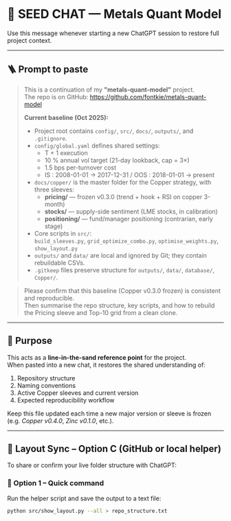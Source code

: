 # 🧭 SEED CHAT — Metals Quant Model

Use this message whenever starting a new ChatGPT session to restore full project context.

---

## 🪜 Prompt to paste

> This is a continuation of my **"metals-quant-model"** project.  
> The repo is on GitHub: https://github.com/fontkie/metals-quant-model  
> 
> **Current baseline (Oct 2025):**
> - Project root contains `config/`, `src/`, `docs/`, `outputs/`, and `.gitignore`.
> - `config/global.yaml` defines shared settings:
>   - T + 1 execution  
>   - 10 % annual vol target (21-day lookback, cap = 3×)  
>   - 1.5 bps per-turnover cost  
>   - IS : 2008-01-01 → 2017-12-31 / OOS : 2018-01-01 → present
> - `docs/copper/` is the master folder for the Copper strategy, with three sleeves:
>   - **pricing/** — frozen v0.3.0 (trend + hook + RSI on copper 3-month)  
>   - **stocks/** — supply-side sentiment (LME stocks, in calibration)  
>   - **positioning/** — fund/manager positioning (contrarian, early stage)
> - Core scripts in `src/`:  
>   `build_sleeves.py`, `grid_optimize_combo.py`, `optimise_weights.py`, `show_layout.py`
> - `outputs/` and `data/` are local and ignored by Git; they contain rebuildable CSVs.
> - `.gitkeep` files preserve structure for `outputs/`, `data/`, `database/`, `Copper/`.

> Please confirm that this baseline (Copper v0.3.0 frozen) is consistent and reproducible.  
> Then summarise the repo structure, key scripts, and how to rebuild the Pricing sleeve and Top-10 grid from a clean clone.

---

## 🧱 Purpose

This acts as a **line-in-the-sand reference point** for the project.  
When pasted into a new chat, it restores the shared understanding of:

1. Repository structure  
2. Naming conventions  
3. Active Copper sleeves and current version  
4. Expected reproducibility workflow  

Keep this file updated each time a new major version or sleeve is frozen  
(e.g. *Copper v0.4.0*, *Zinc v0.1.0*, etc.).

---

## 🔄 Layout Sync – Option C (GitHub or local helper)

To share or confirm your live folder structure with ChatGPT:

### 🔸 Option 1 – Quick command
Run the helper script and save the output to a text file:
```bash
python src/show_layout.py --all > repo_structure.txt
